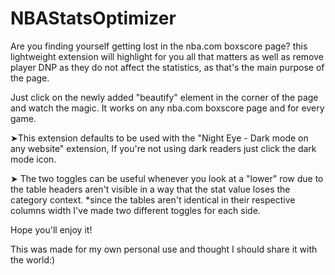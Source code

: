 # NBAStatsOptimizer

Are you finding yourself getting lost in the nba.com boxscore page? this lightweight extension will highlight for you all that matters as well as remove player DNP as they do not affect the statistics,  as that's the main purpose of the page.

Just click on the newly added "beautify" element in the corner of the page and watch the magic.
It works on any nba.com boxscore page and for every game.



➤This extension defaults to be used with the "Night Eye - Dark mode on any website" extension, If you're not using dark readers just click the dark mode icon.

➤ The two toggles can be useful whenever you look at a "lower" row due to the table headers aren't visible in a way that the stat value loses the category context.
*since the tables aren't identical in their respective columns width I've made two different toggles for each side.

Hope you'll enjoy it!

This was made for my own personal use and thought I should share it with the world:) 
